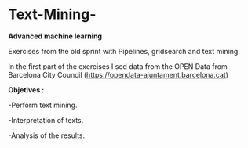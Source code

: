 # Text-Mining-

**Advanced machine learning**

Exercises from the old sprint with Pipelines, gridsearch and text mining.


In the first part of the exercises I sed data from the OPEN Data from Barcelona City Council (https://opendata-ajuntament.barcelona.cat)


**Objetives :**

-Perform text mining.

-Interpretation of texts.

-Analysis of the results.
